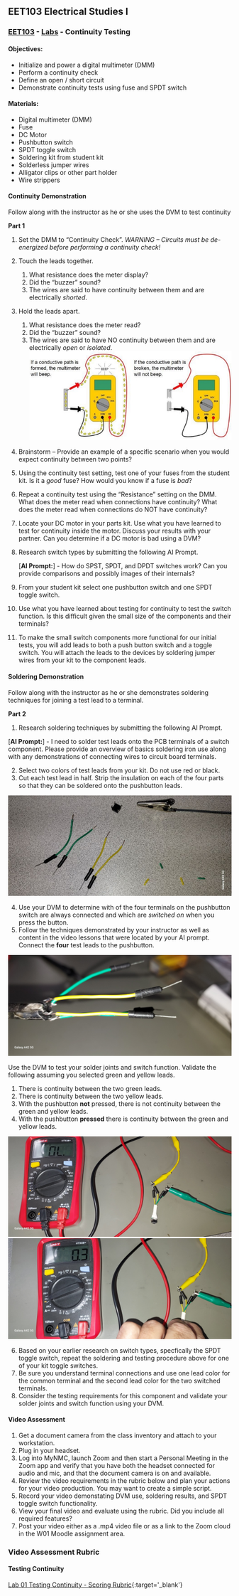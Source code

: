 ﻿---
layout: default
---

## EET103 Electrical Studies I

### [EET103](../../) - [Labs](../) - Continuity Testing

#### Objectives: 

- Initialize and power a digital multimeter (DMM) 
- Perform a continuity check 
- Define an open / short circuit
- Demonstrate continuity tests using fuse and SPDT switch  

#### Materials: 

- Digital multimeter (DMM) 
- Fuse
- DC Motor
- Pushbutton switch
- SPDT toggle switch
- Soldering kit from student kit
- Solderless jumper wires
- Alligator clips or other part holder
- Wire strippers 

#### Continuity Demonstration

Follow along with the instructor as he or she uses the DVM to test continuity

**Part 1**
1. Set the DMM to “Continuity Check”.   *WARNING – Circuits must be de-energized before performing a continuity check!*
2. Touch the leads together.
   1. What resistance does the meter display?
   1. Did the “buzzer” sound?
   1. The wires are said to have continuity between them and are electrically *shorted*.
3. Hold the leads apart.
   1. What resistance does the meter read?
   2. Did the “buzzer” sound?
   3. The wires are said to have NO continuity between them and are electrically *open* or *isolated*.
   ![dvm continuity test](dvm_continuity_test.jpg)
4. Brainstorm – Provide an example of a specific scenario when you would expect continuity between two points?
5. Using the continuity test setting, test one of your fuses from the student kit. Is it a *good* fuse? How would you know if a fuse is *bad*? 
6. Repeat a continuity test using the “Resistance” setting on the DMM. What does the meter read when connections have continuity? What does the meter read when connections do NOT have continuity?
7. Locate your DC motor in your parts kit. Use what you have learned to test for continuity inside the motor. Discuss your results with your partner. Can you determine if a DC motor is bad using a DVM?
8. Research switch types by submitting the following AI Prompt.

   [**AI Prompt:**] - How do SPST, SPDT, and DPDT switches work? Can you provide comparisons and possibly images of their internals?

8. From your student kit select one pushbutton switch and one SPDT toggle switch.
9. Use what you have learned about testing for continuity to test the switch function. Is this difficult given the small size of the components and their terminals?
10. To make the small switch components more functional for our initial tests, you will add leads to both a push button switch and a toggle switch. You will attach the leads to the devices by soldering jumper wires from your kit to the component leads.

#### Soldering Demonstration

Follow along with the instructor as he or she demonstrates soldering techniques for joining a test lead to a terminal.

**Part 2**
1. Research soldering techniques by submitting the following AI Prompt.

[**AI Prompt:**] - I need to solder test leads onto the PCB terminals of a switch component. Please provide an overview of basics soldering iron use along with any demonstrations of connecting wires to circuit board terminals.

2. Select two colors of test leads from your kit. Do not use red or black.
3. Cut each test lead in half. Strip the insulation on each of the four parts so that they can be soldered onto the pushbutton leads.

![alt text](test_leads.jpg) 

4. Use your DVM to determine with of the four terminals on the pushbutton switch are always connected and which are *switched on* when you press the button. 
5. Follow the techniques demonstrated by your instructor as well as content in the video lessons that were located by your AI prompt. Connect the **four** test leads to the pushbutton. 

![alt text](pb_switch_w_leads.jpg)

Use the DVM to test your solder joints and switch function. Validate the following assuming you selected green and yellow leads.
   1. There is continuity between the two green leads.
   2. There is continuity between the two yellow leads.
   3. With the pushbutton **not** pressed, there is not continuity between the green and yellow leads.
   4. With the pushbutton **pressed** there is continuity between the green and yellow leads.

![alt text](pb_cont_test_open.jpg)  ![alt text](pb_cont_test_pressed.jpg) 


6. Based on your earlier research on switch types, specfically the SPDT toggle switch, repeat the soldering and testing procedure above for one of your kit toggle switches.
7. Be sure you understand terminal connections and use one lead color for the common terminal and the second lead color for the two switched terminals.
8. Consider the testing requirements for this component and validate your solder joints and switch function using your DVM.

#### Video Assessment 

1. Get a document camera from the class inventory and attach to your workstation.
2. Plug in your headset.
3. Log into MyNMC, launch Zoom and then start a Personal Meeting in the Zoom app and verify that you have both the headset connected for audio and mic, and that the document camera is on and available.
4. Review the video requirements in the rubric below and plan your actions for your video production. You may want to create a simple script.
5. Record your video demonstating DVM use, soldering results, and SPDT toggle switch functionality.
6. View your final video and evaluate using the rubric. Did you include all required features? 
6. Post your video either as a .mp4 video file or as a link to the Zoom cloud in the W01 Moodle assignment area.

### Video Assessment Rubric
#### Testing Continuity

[Lab 01 Testing Continuity - Scoring Rubric](l01_rubric.pdf){:target='_blank'}